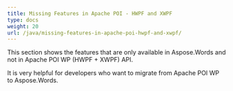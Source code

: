 ```yaml
---
title: Missing Features in Apache POI - HWPF and XWPF
type: docs
weight: 20
url: /java/missing-features-in-apache-poi-hwpf-and-xwpf/
---
```


This section shows the features that are only available in Aspose.Words and not in Apache POI WP (HWPF + XWPF) API. 

It is very helpful for developers who want to migrate from Apache POI WP to Aspose.Words.
